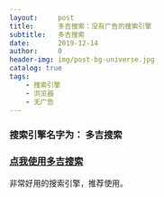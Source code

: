 ```yaml
---
layout:     post
title:      多吉搜索：没有广告的搜索引擎
subtitle:   多吉搜索
date:       2019-12-14
author:     0
header-img: img/post-bg-universe.jpg
catalog: true
tags:
    - 搜索引擎
    - 浏览器
    - 无广告
---
```




### 搜索引擎名字为： 多吉搜索

### [点我使用多吉搜索](https://www.dogedoge.com/) 

非常好用的搜索引擎，推荐使用。
